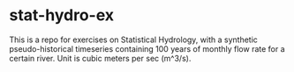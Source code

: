 # stat-hydro-ex


This is a repo for exercises on Statistical Hydrology, with a synthetic pseudo-historical timeseries containing 100 years of monthly flow rate for a certain river.
Unit is cubic meters per sec (m^3/s).